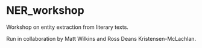 # NER_workshop
Workshop on entity extraction from literary texts.

Run in collaboration by Matt Wilkins and Ross Deans Kristensen-McLachlan.
